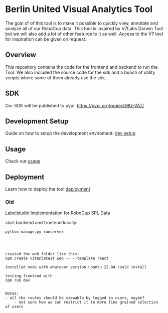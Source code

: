 # Berlin United Visual Analytics Tool
The goal of of this tool is to make it possible to quickly view, annotate and analyze all of our RoboCup data. This tool is inspired by V7Labs Darwin Tool but we will also add a lot of other features to it as well.
Access to the V7 tool for inspiration can be given on request.


## Overview

This repository contains the code for the frontend and backend to run the Tool.
We also included the source code for the sdk and a bunch of utility scripts where some of them
already use the sdk.




## SDK
Our SDK will be published to pypi: https://pypi.org/project/BU-VAT/

## Development Setup
Guide on how to setup the development enviroment: [dev setup](docs/dev-setup.md)

## Usage
Check out [usage](docs/usage.md)

## Deployment
Learn how to deploy the tool [deployment](docs/deployment.md)


### Old
Labelstudio Implementation for RoboCup SPL Data

start backend and frontend locally:
```bash
python manage.py runserver
```


```



created the web folder like this:
npm create vite@latest web -- --template react

installed node with whatever version ubuntu 22.04 could install 

testing frontend with
npm run dev


Notes:
- all the routes should be viewable by logged in users, maybe?
    - not sure how we can restrict it to more fine grained selection of users

